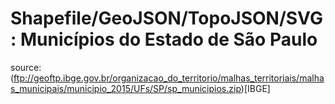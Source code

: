 # Shapefile/GeoJSON/TopoJSON/SVG : Municípios do Estado de São Paulo

source: (ftp://geoftp.ibge.gov.br/organizacao_do_territorio/malhas_territoriais/malhas_municipais/municipio_2015/UFs/SP/sp_municipios.zip)[IBGE]
